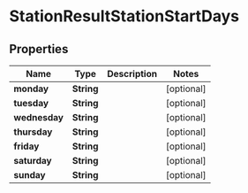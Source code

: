 

# StationResultStationStartDays

## Properties

Name | Type | Description | Notes
------------ | ------------- | ------------- | -------------
**monday** | **String** |  |  [optional]
**tuesday** | **String** |  |  [optional]
**wednesday** | **String** |  |  [optional]
**thursday** | **String** |  |  [optional]
**friday** | **String** |  |  [optional]
**saturday** | **String** |  |  [optional]
**sunday** | **String** |  |  [optional]



